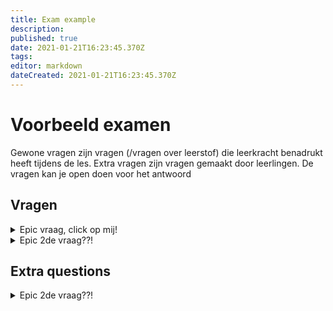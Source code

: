```yaml
---
title: Exam example
description: 
published: true
date: 2021-01-21T16:23:45.370Z
tags: 
editor: markdown
dateCreated: 2021-01-21T16:23:45.370Z
---
```


# Voorbeeld examen
Gewone vragen zijn vragen (/vragen over leerstof) die leerkracht benadrukt heeft tijdens de les. Extra vragen zijn vragen gemaakt door leerlingen.
De vragen kan je open doen voor het antwoord
## Vragen
<details>
  <summary markdown="span">Epic vraag, click op mij!</summary>
  Episch antwoord!
</details>
<details>
  <summary markdown="span">Epic 2de vraag??!</summary>
  Wow
</details>

## Extra questions
<details>
  <summary markdown="span">Epic 2de vraag??!</summary>
  Wow
</details>